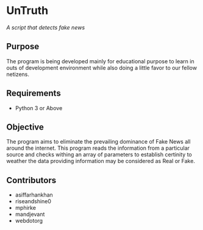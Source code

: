UnTruth
======= 
*A script that detects fake news*

## Purpose

The program is being developed mainly for educational purpose to learn in outs of development environment while also doing a little favor to our fellow netizens.

## Requirements

* Python 3 or Above

## Objective

The program aims to eliminate the prevailing dominance of Fake News all around the internet. This program reads the information from a particular source and checks withing an array of parameters to establish certinity to weather the data providing information may be considered as Real or Fake.

## Contributors 

* asiffarhankhan
* riseandshine0
* mphirke
* mandjevant
* webdotorg

